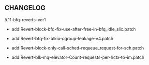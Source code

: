 ## CHANGELOG

5.11-bfq-reverts-ver1

- add Revert-block-bfq-fix-use-after-free-in-bfq_idle_slic.patch

- add Revert-bfq-fix-blkio-cgroup-leakage-v4.patch

- add Revert-block-only-call-sched-requeue_request-for-sch.patch

- add Revert-blk-mq-elevator-Count-requests-per-hctx-to-im.patch
